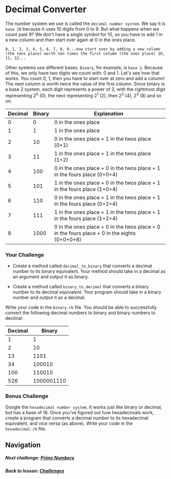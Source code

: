 # Decimal Converter

The number system we use is called the `decimal number system`. We say it is `base 10` because it uses 10 digits from 0 to 9. But what happens when we count past 9? We don't have a single symbol for 10, so you have to add 1 in a new column and then start over again at 0 in the ones place.

`0, 1, 2, 3, 4, 5, 6, 7, 8, 9...now start over by adding a new column (the tens place) worth ten times the first column (the ones place) 10, 11, 12...`

Other systems use different bases. `Binary`, for example, is `base 2`. Because of this, we only have two digits we count with: 0 and 1. Let's see how that works. You count 0, 1, then you have to start over at zero and add a column! The next column is worth twice the value of the first column. Since binary is a base 2 system, each digit represents a power of 2, with the rightmost digit representing 2<sup>0</sup> (0), the next representing 2<sup>1</sup> (2), then 2<sup>2</sup> (4), 2<sup>3</sup> (8) and so on.

| Decimal | Binary | Explanation |
| ------- | ------ | ----------- |
| 0       | 0      | 0 in the ones place |
| 1       | 1      | 1 in the ones place |
| 2       | 10     | 0 in the ones place + 1 in the twos place (0+1) |
| 3       | 11     | 1 in the ones place + 1 in the twos place (1+2)|
| 4       | 100    | 0 in the ones place + 0 in the twos place + 1 in the fours place (0+0+4) |
| 5       | 101    | 1 in the ones place + 0 in the twos place + 1 in the fours place (1+0+4) |
| 6       | 110    | 0 in the ones place + 1 in the twos place + 1 in the fours place (0+2+4) |
| 7       | 111    | 1 in the ones place + 1 in the twos place + 1 in the fours place (1+2+4) |
| 8       | 1000   | 0 in the ones place + 0 in the twos place + 0 in the fours place + 0 in the eights (0+0+0+8) |

### Your Challenge
+ Create a method called `decimal_to_binary` that converts a decimal number to its binary equivalent. Your method should take in a decimal as an argument and output it as binary.

+ Create a method called `binary_to_decimal` that converts a binary number to its decimal equivalent. Your program should take in a binary number and output it as a decimal.

Write your code in the `binary.rb` file. You should be able to successfully convert the following decimal numbers to binary and binary numbers to decimal:

| Decimal | Binary     | 
| ------- | ---------- | 
| 1       | 1          | 
| 2       | 10         | 
| 13      | 1101       | 
| 34      | 100010     | 
| 100     | 110010     | 
| 526     | 1000001110 | 

### Bonus Challenge
Google the `hexadecimal number system`. It works just like binary or decimal, but has a base of 16. Once you've figured out how hexadecimals work, create a program that converts a decimal number to its hexadecimal equivalent, and vice versa (as above). Write your code in the `hexadecimal.rb` file.

## Navigation  
##### Next challenge: [Prime Numbers](https://github.com/Coderdotnew/intro_web_apps_dgm/tree/master/05_class/03_challenges/code/02_prime)
##### Back to lesson: [Challenges](https://github.com/Coderdotnew/intro_web_apps_dgm/tree/master/05_class/03_challenges)  